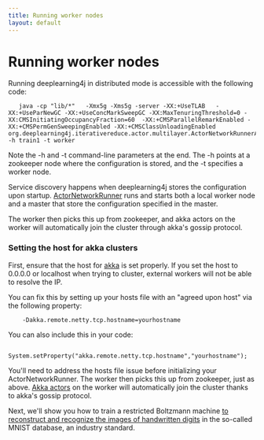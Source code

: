 ```yaml
---
title: Running worker nodes
layout: default
---
```


# Running worker nodes

Running deeplearning4j in distributed mode is accessible with the following code:

       java -cp "lib/*"   -Xmx5g -Xms5g -server -XX:+UseTLAB   -XX:+UseParNewGC -XX:+UseConcMarkSweepGC -XX:MaxTenuringThreshold=0 -XX:CMSInitiatingOccupancyFraction=60  -XX:+CMSParallelRemarkEnabled -XX:+CMSPermGenSweepingEnabled -XX:+CMSClassUnloadingEnabled org.deeplearning4j.iterativereduce.actor.multilayer.ActorNetworkRunnerApp -h train1 -t worker

Note the -h and -t command-line parameters at the end. The -h points at a zookeeper node where the configuration is stored, and the -t specifies a worker node.

Service discovery happens when deeplearning4j stores the configuration upon startup. [ActorNetworkRunner](./doc/deeplearning4j/iterativereduce/actor/multilayer/ActorNetworkRunner.html) runs and starts both a local worker node and a master that store the configuration specified in the master.

The worker then picks this up from zookeeper, and akka actors on the worker will automatically join the cluster through akka's gossip protocol.

### Setting the host for akka clusters

First, ensure that the host for [akka](http://akka.io/) is set properly. If you set the host to 0.0.0.0 or localhost when trying to cluster, external workers will not be able to resolve the IP.

You can fix this by setting up your hosts file with an "agreed upon host" via the following property:

        -Dakka.remote.netty.tcp.hostname=yourhostname

You can also include this in your code: 

        System.setProperty("akka.remote.netty.tcp.hostname","yourhostname");

You'll need to address the hosts file issue before initializing your ActorNetworkRunner. The worker then picks this up from zookeeper, just as above. [Akka actors](http://doc.akka.io/docs/akka/snapshot/general/actors.html) on the worker will automatically join the cluster thanks to akka's gossip protocol.

Next, we'll show you how to train a restricted Boltzmann machine [to reconstruct and recognize the images of handwritten digits](./rbm-mnist-tutorial.html) in the so-called MNIST database, an industry standard.